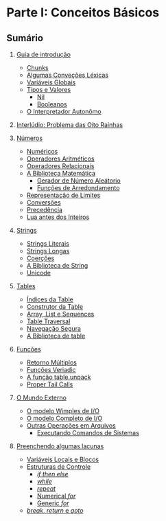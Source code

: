 # Parte I: Conceitos Básicos

## Sumário

1. [Guia de introdução]()
    - [Chunks]()
    - [Algumas Conveções Léxicas]()
    - [Variáveis Globais]()
    - [Tipos e Valores]()
        - [Nil]()
        - [Booleanos]()
    - [O Interpretador Autonômo]()

2. [Interlúdio: Problema das Oito Rainhas]()

3. [Números]()
    - [Numéricos]()
    - [Operadores Aritméticos]()
    - [Operadores Relacionais]()
    - [A Biblioteca Matemática]()
        - [Gerador de Número Aleátorio]()
        - [Funções de Arredondamento]()
    - [Representação de Limites]()
    - [Conversões]()
    - [Precedência]()
    - [Lua antes dos Inteiros]()

4. [Strings]()
    - [Strings Literais]()
    - [Strings Longas]()
    - [Coerções]()
    - [A Biblioteca de String]()
    - [Unicode]()

5. [Tables]()
    - [Índices da Table]()
    - [Construtor da Table]()
    - [Array, List e Sequences]()
    - [Table Traversal]()
    - [Navegação Segura]()
    - [A Biblioteca de table]()

6. [Funções]()
    - [Retorno Múltiplos]()
    - [Funções Veriadic]()
    - [A função table.unpack]()
    - [Proper Tail Calls]()

7. [O Mundo Externo]()
    - [O modelo Wimples de I/O]()
    - [O modelo Completo de I/O]()
    - [Outras Operações em Arquivos]()
        - [Executando Comandos de Sistemas ]()

8. [Preenchendo algumas lacunas]()
    - [Variáveis Locais e Blocos]()
    - [Estruturas de Controle]()
        - [*if then else*]()
        - [*while*]()
        - [*repeat*]()
        - [Numerical *for*]()
        - [Generic *for*]()
    - [*break*, *return* e *goto*]()
